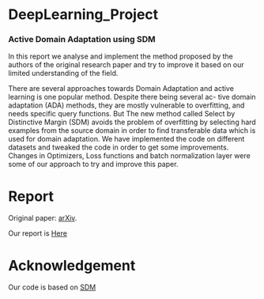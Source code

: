 # DeepLearning_Project
### Active Domain Adaptation using SDM

In this report we analyse and implement the method proposed by
the authors of the original research paper and try to improve it based on our limited understanding of the field. 

There are several approaches towards
Domain Adaptation and active learning is one popular method. Despite there being several ac-
tive domain adaptation (ADA) methods, they are mostly vulnerable to overfitting, and needs
specific query functions. But The new
method called Select by Distinctive Margin (SDM) avoids the problem of overfitting
by selecting hard examples from the source domain in order to find transferable data which is
used for domain adaptation. We have implemented the code on different datasets and tweaked
the code in order to get some improvements. Changes in Optimizers, Loss functions and batch
normalization layer were some of our approach to try and improve this paper.

# Report

Original paper: [arXiv]([https://github.com/TencentYoutuResearch/ActiveLearning-SDM](https://arxiv.org/abs/2203.05738)).

Our report is [Here](https://www.researchgate.net/publication/374535841_Active_Domain_Adaptation_using_Selective_Distinctive_Margin?utm_source=twitter&rgutm_meta1=eHNsLTc2OVdETzFOWlNxeTZpNVJJRkVmRk1ZREROdGpIcGNOQWFkcmZCeDIvak81cnBqYi9VSkhiUEhaYVRUaXp4bVpzeWw2Q1VjTVJ6T2VYRFpQMk1RdDk3bz0%3D)


# Acknowledgement
Our code is based on [SDM](https://github.com/TencentYoutuResearch/ActiveLearning-SDM)
